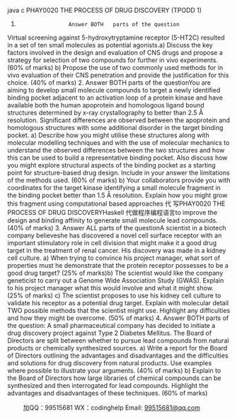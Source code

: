java c
PHAY0020
THE   PROCESS   OF   DRUG   DISCOVERY   (TPODD   1)
1.                     Answer BOTH   parts of the question
Virtual   screening   against   5-hydroxytryptamine   receptor   (5-HT2C)   resulted   in   a   set of    ten small molecules as   potential agonists.a)                      Discuss   the   key   factors   involved   in   the   design   and   evaluation   of   CNS   drugs   and    propose   a   strategy   for   selection   of   two    compounds   for   further    in    vivo   experiments.                                                                                                                                                                                                                                              (60% of marks)
b)                      Propose the   use of two commonly   used   methods for   in   vivo   evaluation   of their   CNS   penetration and provide the justification for this choice.       (40% of marks)
2.                     Answer BOTH   parts of the questionYou are aiming to develop small molecule compounds to target a newly   identified   binding   pocket adjacent to an activation   loop   of a   protein   kinase   and   have available both the human apoprotein and homologous ligand bound   structures   determined   by x-ray   crystallography to   better than   2.5 Å   resolution.   Significant   differences   are   observed   between the   apoprotein   and   homologous   structures with some additional disorder in the target   binding   pocket.
a)                   Describe how   you might utilise these structures   along with molecular   modelling techniques   and with   the   use   of molecular   mechanics to   understand   the   observed   differences between   the   two   structures   and how   this   can    be   used   to   build   a   representative   binding   pocket.   Also   discuss   how   you   might   explore structural aspects of the binding pocket    as a starting point for   structure-based   drug   design. Include in your answer the limitations of the   methods used.                                                                           (60% of marks)
b)                   Your collaborators provide you with coordinates for the target       kinase   identifying   a   small   molecule   fragment   in   the   binding   pocket   better   than   1.5   Å   resolution. Explain how you might grow this   fragment using computational   based approaches 代 写PHAY0020 THE PROCESS OF DRUG DISCOVERYHaskell
代做程序编程语言to improve the design and binding affinity to generate   small molecule lead   compounds.                                                       (40% of marks)
3.                     Answer ALL   parts of the questionA scientist in a biotech company believeshe has discovered a novel cell surface   receptor with   an   important   stimulatory   role   in   cell   division   that   might   make   it   a   good drug target in the treatment of renal   cancer.   His   discovery was   made   in   a   kidney cell   culture.
a)                   When   trying   to   convince   his   project   manager, what   sort   of   properties   must   he   demonstrate that the   protein   receptor possesses to be a good   drug   target?        (25% of marks)b)                   The   scientist   would   like   the   company   geneticist   to   carry   out   a   Genome   Wide   Association   Study   (GWAS).   Explain   to   his   project   manager   what   this   would   involve and what   it   might show.                                       (25% of marks)
c)                      The scientist   proposes to   use   his   kidney cell culture to validate   his   receptor   as   a   potential   drug   target.   Explain   with   molecular   detail   TWO   possible   methods   that   the   scientist   might   use.   Highlight   any   difficulties   and   how   they   might   be   overcome.                                                                                   (50% of marks)
4.                        Answer BOTH   parts of the question:
A small pharmaceutical company has decided to initiate a drug discovery   project against Type 2   Diabetes   Mellitus.
The   Board   of   Directors   are   split   between   whether   to   pursue   lead   compounds   from natural products or chemically   synthesized   sources.
a)                   Write a report for the Board of Directors outlining the advantages and
disadvantages and the difficulties and solutions for drug discovery from natural   products.   Use examples where   possible to   illustrate your arguments.           (40% of marks)
b)                      Explain   to   the   Board   of   Directors   how   large   libraries   of   chemical   compounds   can   be   synthesized   and   then   interrogated   for   lead   compounds.   Highlight   the   advantages and disadvantages of these   techniques.       (60% of   marks)
   



         
加QQ：99515681  WX：codinghelp  Email: 99515681@qq.com
